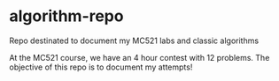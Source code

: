 # algorithm-repo
Repo destinated to document my MC521 labs and classic algorithms

At the MC521 course, we have an 4 hour contest with 12 problems. The objective of this repo is to document my attempts!